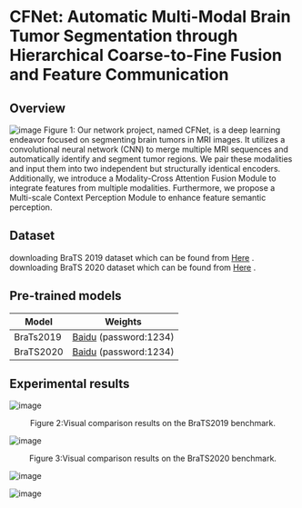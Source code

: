 # CFNet: Automatic Multi-Modal Brain Tumor Segmentation through Hierarchical Coarse-to-Fine Fusion and Feature Communication
## Overview
![image](https://github.com/CYlala/CFNet/assets/110222769/c6e01214-6da6-4959-aee2-8c5e1270037a)
Figure 1: Our network project, named CFNet, is a deep learning endeavor focused on segmenting brain tumors in MRI images. It utilizes a convolutional neural network (CNN) to merge multiple MRI sequences and automatically identify and segment tumor regions. We pair these modalities and input them into two independent but structurally identical encoders. Additionally, we introduce a Modality-Cross Attention Fusion Module to integrate features from multiple modalities. Furthermore, we propose a Multi-scale Context Perception Module to enhance feature semantic perception.
## Dataset
downloading BraTS 2019 dataset which can be found from [Here](https://www.med.upenn.edu/cbica/brats2019/data.html "https://www.med.upenn.edu/cbica/brats2019/data.html") .
downloading BraTS 2020 dataset which can be found from [Here](https://www.med.upenn.edu/cbica/brats2020/data.html "https://www.med.upenn.edu/cbica/brats2020/data.html") .
## Pre-trained models
| Model | Weights | 
| --- | --- |
| BraTs2019 |[Baidu](https://pan.baidu.com/s/1DLHHuENBpzKjS0l5eFcLRw "https://pan.baidu.com/s/1DLHHuENBpzKjS0l5eFcLRw ") (password:1234) |
| BraTS2020 | [Baidu](https://pan.baidu.com/s/1DLHHuENBpzKjS0l5eFcLRw "https://pan.baidu.com/s/1DLHHuENBpzKjS0l5eFcLRw ") (password:1234) |
## Experimental results
![image](https://github.com/CYlala/CFNet/assets/110222769/a775b949-0138-495e-a2fe-8976a088d943)
<p align="center">  Figure 2:Visual comparison results on the BraTS2019 benchmark. </p>

![image](https://github.com/YaruC/CFNet/assets/160707518/6be8ae5b-859f-4431-8d85-5e74707018b6)
<p align="center">  Figure 3:Visual comparison results on the BraTS2020 benchmark. </p>

![image](https://github.com/YaruC/CFNet/assets/160707518/635530f3-bac8-45d4-8a16-0a4d4986eec6)

![image](https://github.com/YaruC/CFNet/assets/160707518/9f58deff-8ba5-451d-9f23-5e81819024cb)



